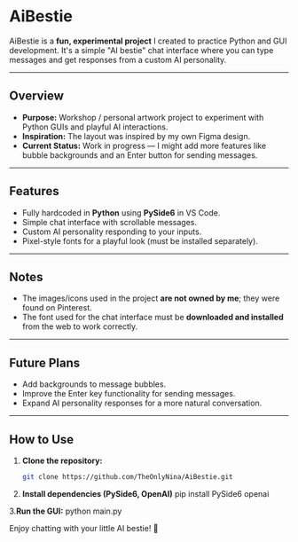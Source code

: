 # AiBestie

AiBestie is a **fun, experimental project** I created to practice Python and GUI development. It's a simple "AI bestie" chat interface where you can type messages and get responses from a custom AI personality.

---

## Overview

- **Purpose:** Workshop / personal artwork project to experiment with Python GUIs and playful AI interactions.
- **Inspiration:** The layout was inspired by my own Figma design.  
- **Current Status:** Work in progress — I might add more features like bubble backgrounds and an Enter button for sending messages.

---

## Features

- Fully hardcoded in **Python** using **PySide6** in VS Code.  
- Simple chat interface with scrollable messages.  
- Custom AI personality responding to your inputs.  
- Pixel-style fonts for a playful look (must be installed separately).  

---

## Notes

- The images/icons used in the project **are not owned by me**; they were found on Pinterest.  
- The font used for the chat interface must be **downloaded and installed** from the web to work correctly.  

---

## Future Plans

- Add backgrounds to message bubbles.  
- Improve the Enter key functionality for sending messages.  
- Expand AI personality responses for a more natural conversation.

---

## How to Use

1. **Clone the repository:**
   ```bash
   git clone https://github.com/TheOnlyNina/AiBestie.git

2. **Install dependencies (PySide6, OpenAI)**
pip install PySide6 openai

3.**Run the GUI:**
python main.py

Enjoy chatting with your little AI bestie! 💜


  


